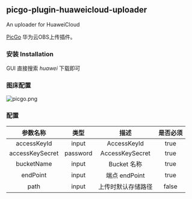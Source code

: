 ## picgo-plugin-huaweicloud-uploader

An uploader for HuaweiCloud

[PicGo](https://github.com/PicGo/PicGo-Core) 华为云OBS上传插件。

### 安装 Installation
GUI 直接搜索 _huawei_ 下载即可


### 图床配置

![picgo.png](https://nebulas.obs.cn-south-1.myhuaweicloud.com/picgo/20210513214613.png?x-image-process=image/resize,p_100)

### 配置

|参数名称|类型|描述|是否必须|
|:--:|:--:|:--:|:--:|
|accessKeyId|input|AccessKeyId|true|
|accessKeySecret|password|AccessKeySecret|true|
|bucketName|input|Bucket 名称|true|
|endPoint|input|端点 endPoint|true|
|path|input|上传时默认存储路径|false|
